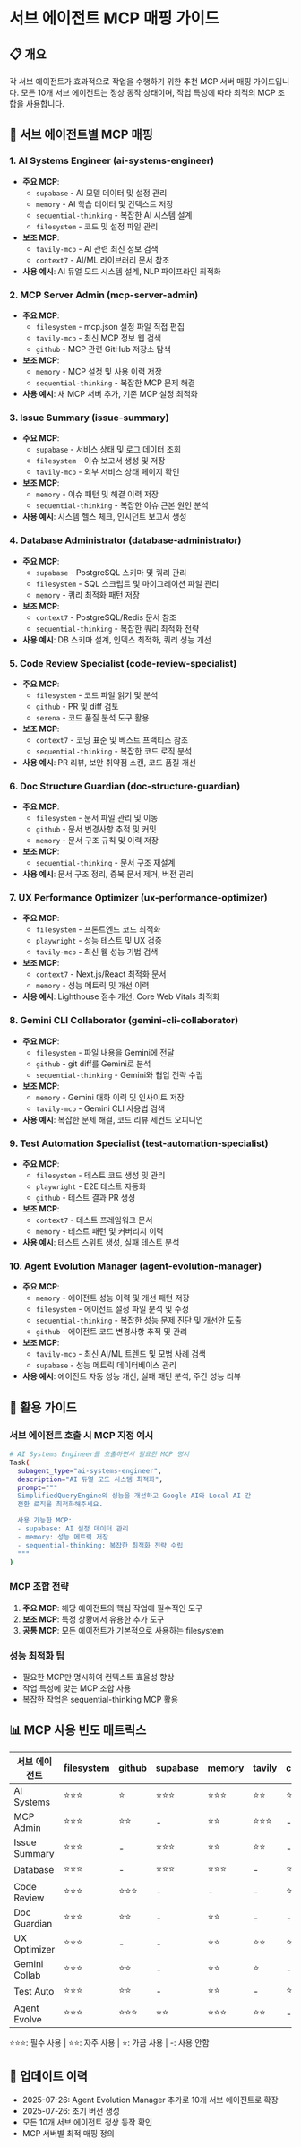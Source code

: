 # 서브 에이전트 MCP 매핑 가이드

## 📋 개요

각 서브 에이전트가 효과적으로 작업을 수행하기 위한 추천 MCP 서버 매핑 가이드입니다.
모든 10개 서브 에이전트는 정상 동작 상태이며, 작업 특성에 따라 최적의 MCP 조합을 사용합니다.

## 🎯 서브 에이전트별 MCP 매핑

### 1. AI Systems Engineer (ai-systems-engineer)

- **주요 MCP**:
  - `supabase` - AI 모델 데이터 및 설정 관리
  - `memory` - AI 학습 데이터 및 컨텍스트 저장
  - `sequential-thinking` - 복잡한 AI 시스템 설계
  - `filesystem` - 코드 및 설정 파일 관리
- **보조 MCP**:
  - `tavily-mcp` - AI 관련 최신 정보 검색
  - `context7` - AI/ML 라이브러리 문서 참조
- **사용 예시**: AI 듀얼 모드 시스템 설계, NLP 파이프라인 최적화

### 2. MCP Server Admin (mcp-server-admin)

- **주요 MCP**:
  - `filesystem` - mcp.json 설정 파일 직접 편집
  - `tavily-mcp` - 최신 MCP 정보 웹 검색
  - `github` - MCP 관련 GitHub 저장소 탐색
- **보조 MCP**:
  - `memory` - MCP 설정 및 사용 이력 저장
  - `sequential-thinking` - 복잡한 MCP 문제 해결
- **사용 예시**: 새 MCP 서버 추가, 기존 MCP 설정 최적화

### 3. Issue Summary (issue-summary)

- **주요 MCP**:
  - `supabase` - 서비스 상태 및 로그 데이터 조회
  - `filesystem` - 이슈 보고서 생성 및 저장
  - `tavily-mcp` - 외부 서비스 상태 페이지 확인
- **보조 MCP**:
  - `memory` - 이슈 패턴 및 해결 이력 저장
  - `sequential-thinking` - 복잡한 이슈 근본 원인 분석
- **사용 예시**: 시스템 헬스 체크, 인시던트 보고서 생성

### 4. Database Administrator (database-administrator)

- **주요 MCP**:
  - `supabase` - PostgreSQL 스키마 및 쿼리 관리
  - `filesystem` - SQL 스크립트 및 마이그레이션 파일 관리
  - `memory` - 쿼리 최적화 패턴 저장
- **보조 MCP**:
  - `context7` - PostgreSQL/Redis 문서 참조
  - `sequential-thinking` - 복잡한 쿼리 최적화 전략
- **사용 예시**: DB 스키마 설계, 인덱스 최적화, 쿼리 성능 개선

### 5. Code Review Specialist (code-review-specialist)

- **주요 MCP**:
  - `filesystem` - 코드 파일 읽기 및 분석
  - `github` - PR 및 diff 검토
  - `serena` - 코드 품질 분석 도구 활용
- **보조 MCP**:
  - `context7` - 코딩 표준 및 베스트 프랙티스 참조
  - `sequential-thinking` - 복잡한 코드 로직 분석
- **사용 예시**: PR 리뷰, 보안 취약점 스캔, 코드 품질 개선

### 6. Doc Structure Guardian (doc-structure-guardian)

- **주요 MCP**:
  - `filesystem` - 문서 파일 관리 및 이동
  - `github` - 문서 변경사항 추적 및 커밋
  - `memory` - 문서 구조 규칙 및 이력 저장
- **보조 MCP**:
  - `sequential-thinking` - 문서 구조 재설계
- **사용 예시**: 문서 구조 정리, 중복 문서 제거, 버전 관리

### 7. UX Performance Optimizer (ux-performance-optimizer)

- **주요 MCP**:
  - `filesystem` - 프론트엔드 코드 최적화
  - `playwright` - 성능 테스트 및 UX 검증
  - `tavily-mcp` - 최신 웹 성능 기법 검색
- **보조 MCP**:
  - `context7` - Next.js/React 최적화 문서
  - `memory` - 성능 메트릭 및 개선 이력
- **사용 예시**: Lighthouse 점수 개선, Core Web Vitals 최적화

### 8. Gemini CLI Collaborator (gemini-cli-collaborator)

- **주요 MCP**:
  - `filesystem` - 파일 내용을 Gemini에 전달
  - `github` - git diff를 Gemini로 분석
  - `sequential-thinking` - Gemini와 협업 전략 수립
- **보조 MCP**:
  - `memory` - Gemini 대화 이력 및 인사이트 저장
  - `tavily-mcp` - Gemini CLI 사용법 검색
- **사용 예시**: 복잡한 문제 해결, 코드 리뷰 세컨드 오피니언

### 9. Test Automation Specialist (test-automation-specialist)

- **주요 MCP**:
  - `filesystem` - 테스트 코드 생성 및 관리
  - `playwright` - E2E 테스트 자동화
  - `github` - 테스트 결과 PR 생성
- **보조 MCP**:
  - `context7` - 테스트 프레임워크 문서
  - `memory` - 테스트 패턴 및 커버리지 이력
- **사용 예시**: 테스트 스위트 생성, 실패 테스트 분석

### 10. Agent Evolution Manager (agent-evolution-manager)

- **주요 MCP**:
  - `memory` - 에이전트 성능 이력 및 개선 패턴 저장
  - `filesystem` - 에이전트 설정 파일 분석 및 수정
  - `sequential-thinking` - 복잡한 성능 문제 진단 및 개선안 도출
  - `github` - 에이전트 코드 변경사항 추적 및 관리
- **보조 MCP**:
  - `tavily-mcp` - 최신 AI/ML 트렌드 및 모범 사례 검색
  - `supabase` - 성능 메트릭 데이터베이스 관리
- **사용 예시**: 에이전트 자동 성능 개선, 실패 패턴 분석, 주간 성능 리뷰

## 🚀 활용 가이드

### 서브 에이전트 호출 시 MCP 지정 예시

```bash
# AI Systems Engineer를 호출하면서 필요한 MCP 명시
Task(
  subagent_type="ai-systems-engineer",
  description="AI 듀얼 모드 시스템 최적화",
  prompt="""
  SimplifiedQueryEngine의 성능을 개선하고 Google AI와 Local AI 간
  전환 로직을 최적화해주세요.

  사용 가능한 MCP:
  - supabase: AI 설정 데이터 관리
  - memory: 성능 메트릭 저장
  - sequential-thinking: 복잡한 최적화 전략 수립
  """
)
```

### MCP 조합 전략

1. **주요 MCP**: 해당 에이전트의 핵심 작업에 필수적인 도구
2. **보조 MCP**: 특정 상황에서 유용한 추가 도구
3. **공통 MCP**: 모든 에이전트가 기본적으로 사용하는 filesystem

### 성능 최적화 팁

- 필요한 MCP만 명시하여 컨텍스트 효율성 향상
- 작업 특성에 맞는 MCP 조합 사용
- 복잡한 작업은 sequential-thinking MCP 활용

## 📊 MCP 사용 빈도 매트릭스

| 서브 에이전트 | filesystem | github | supabase | memory | tavily | context7 | playwright | serena | sequential |
| ------------- | ---------- | ------ | -------- | ------ | ------ | -------- | ---------- | ------ | ---------- |
| AI Systems    | ⭐⭐⭐     | ⭐     | ⭐⭐⭐   | ⭐⭐⭐ | ⭐⭐   | ⭐⭐     | -          | -      | ⭐⭐⭐     |
| MCP Admin     | ⭐⭐⭐     | ⭐⭐   | -        | ⭐⭐   | ⭐⭐⭐ | -        | -          | -      | ⭐⭐       |
| Issue Summary | ⭐⭐⭐     | -      | ⭐⭐⭐   | ⭐⭐   | ⭐⭐   | -        | -          | -      | ⭐⭐       |
| Database      | ⭐⭐⭐     | -      | ⭐⭐⭐   | ⭐⭐⭐ | -      | ⭐⭐     | -          | -      | ⭐⭐       |
| Code Review   | ⭐⭐⭐     | ⭐⭐⭐ | -        | -      | -      | ⭐⭐     | -          | ⭐⭐⭐ | ⭐⭐       |
| Doc Guardian  | ⭐⭐⭐     | ⭐⭐   | -        | ⭐⭐   | -      | -        | -          | -      | ⭐         |
| UX Optimizer  | ⭐⭐⭐     | -      | -        | ⭐⭐   | ⭐⭐   | ⭐⭐     | ⭐⭐⭐     | -      | -          |
| Gemini Collab | ⭐⭐⭐     | ⭐⭐   | -        | ⭐⭐   | ⭐     | -        | -          | -      | ⭐⭐⭐     |
| Test Auto     | ⭐⭐⭐     | ⭐⭐   | -        | ⭐⭐   | -      | ⭐⭐     | ⭐⭐⭐     | -      | -          |
| Agent Evolve  | ⭐⭐⭐     | ⭐⭐⭐ | ⭐⭐     | ⭐⭐⭐ | ⭐⭐   | -        | -          | -      | ⭐⭐⭐     |

⭐⭐⭐: 필수 사용 | ⭐⭐: 자주 사용 | ⭐: 가끔 사용 | -: 사용 안함

## 🔄 업데이트 이력

- 2025-07-26: Agent Evolution Manager 추가로 10개 서브 에이전트로 확장
- 2025-07-26: 초기 버전 생성
- 모든 10개 서브 에이전트 정상 동작 확인
- MCP 서버별 최적 매핑 정의
